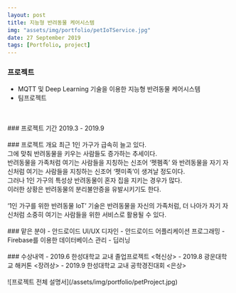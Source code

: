 ```yaml
---
layout: post
title: 지능형 반려동물 케어시스템
img: "assets/img/portfolio/petIoTService.jpg"
date: 27 September 2019
tags: [Portfolio, project]
---
```

### 프로젝트
- MQTT 및 Deep Learning 기술을 이용한 지능형 반려동물 케어시스템
- 팀프로젝트
<br>
<br>
### 프로젝트 기간
2019.3 - 2019.9
<br>
<br>
### 프로젝트 개요
최근 1인 가구가 급속히 늘고 있다.<br>
그에 맞춰 반려동물을 키우는 사람들도 증가하는 추세이다.<br>
반려동물을 가족처럼 여기는 사람들을 지칭하는 신조어 ‘펫펨족’ 와 반려동물을 자기 자신처럼 여기는 사람들을 지칭하는 신조어 ‘펫미족’이 생겨날 정도이다.<br>
그러나 1인 가구의 특성상 반려동물이 혼자 집을 지키는 경우가 많다. <br>
이러한 상황은 반려동물의 분리불안증을 유발시키기도 한다.<br>
<br>
‘1인 가구를 위한 반려동물 IoT’ 기술은 반려동물을 자신의 가족처럼, 더 나아가 자기 자신처럼 소중히 여기는 사람들을 위한 서비스로 활용될 수 있다.
<br>
<br>
### 맡은 분야
- 안드로이드 UI/UX 디자인
- 안드로이드 어플리케이션 프로그래밍
- Firebase를 이용한 데이터베이스 관리
- 딥러닝
<br>
<br>
### 수상내역
- 2019.6 한성대학교 교내 졸업프로젝트 <혁신상>
- 2019.8 광운대학교 해커톤 <장려상>
- 2019.9 한성대학교 교내 공학경진대회 <은상>

<br>
<br>
![프로젝트 전체 설명서](/assets/img/portfolio/petProject.jpg)
